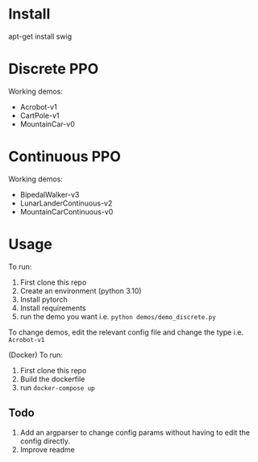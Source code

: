 # Install

apt-get install swig


# Discrete PPO

Working demos:
* Acrobot-v1
* CartPole-v1 
* MountainCar-v0


# Continuous PPO

Working demos: 
* BipedalWalker-v3
* LunarLanderContinuous-v2
* MountainCarContinuous-v0

# Usage

To run:
1. First clone this repo
2. Create an environment (python 3.10)
3. Install pytorch
4. Install requirements
5. run the demo you want i.e. `python demos/demo_discrete.py`

To change demos, edit the relevant config file and change the type i.e. `Acrobot-v1`  

(Docker) 
To run:
1. First clone this repo
2. Build the dockerfile
3. run `docker-compose up`

## Todo

1. Add an argparser to change config params without having to edit the config directly.
2. Improve readme
